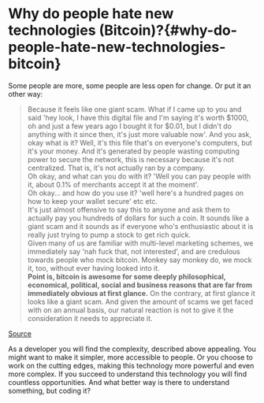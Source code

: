 # Why do people hate new technologies (Bitcoin)?{#why-do-people-hate-new-technologies-bitcoin}

Some people are more, some people are less open for change. Or put it an other way:

> Because it feels like one giant scam. What if I came up to you and said 'hey look, I have this digital file and I'm saying it's worth $1000, oh and just a few years ago I bought it for $0.01, but I didn't do anything with it since then, it's just more valuable now'.
And you ask, okay what is it? Well, it's this file that's on everyone's computers, but it's your money. And it's generated by people wasting computing power to secure the network, this is necessary because it's not centralized. That is, it's not actually ran by a company.  
Oh okay, and what can you do with it? 'Well you can pay people with it, about 0.1% of merchants accept it at the moment'.  
Oh okay... and how do you use it? 'well here's a hundred pages on how to keep your wallet secure' etc etc.  
It's just almost offensive to say this to anyone and ask them to actually pay you hundreds of dollars for such a coin. It sounds like a giant scam and it sounds as if everyone who's enthusiastic about it is really just trying to pump a stock to get rich quick.  
Given many of us are familiar with multi-level marketing schemes, we immediately say 'nah fuck that, not interested', and are credulous towards people who mock bitcoin. Monkey say monkey do, we mock it, too, without ever having looked into it.  
**Point is, bitcoin is awesome for some deeply philosophical, economical, political, social and business reasons that are far from immediately obvious at first glance.** On the contrary, at first glance it looks like a giant scam. And given the amount of scams we get faced with on an annual basis, our natural reaction is not to give it the consideration it needs to appreciate it.  

[Source](https://www.reddit.com/r/Bitcoin/comments/2oh2t9/why_do_people_hate_a_technology_bitcoin/cmn42d3)  
  
As a developer you will find the complexity, described above appealing. You might want to make it simpler, more accessible to people. Or you choose to work on the cutting edges, making this technology more powerful and even more complex. If you succeed to understand this technology you will find countless opportunities. And what better way is there to understand something, but coding it?